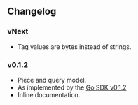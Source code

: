 ## Changelog

### vNext
- Tag values are bytes instead of strings.

### v0.1.2

- Piece and query model.
- As implemented by the [Go SDK v0.1.2](https://github.com/Cerebellum-Network/cere-ddc-sdk-go/releases/tag/v0.1.2)
- Inline documentation.


